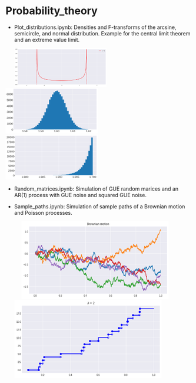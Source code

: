 # Probability_theory

- Plot_distributions.ipynb: Densities and F-transforms of the arcsine, semicircle, and normal distribution. Example for the central limit theorem and an extreme value limit. 

 &nbsp;   &nbsp;  &nbsp; <img src = "./Pictures/arcsine_distribution.png" width=250>  &nbsp;  &nbsp;   &nbsp;<img src = "./Pictures/normal_simul.png" width=250> &nbsp;  &nbsp;   &nbsp;  &nbsp;<img src = "./Pictures/weibull_simul.png" width=250> 

- Random_matrices.ipynb: Simulation of GUE random marices and an AR(1) process with GUE noise and squared GUE noise.

- Sample_paths.ipynb: Simulation of sample paths of a Brownian motion and Poisson processes.

  &nbsp;   &nbsp;  &nbsp;<img src = "./Pictures/brownian_paths.png" width=400>  &nbsp;  &nbsp;   &nbsp;<img src = "./Pictures/poisson_paths.png" width=400> &nbsp;  &nbsp;   &nbsp;
